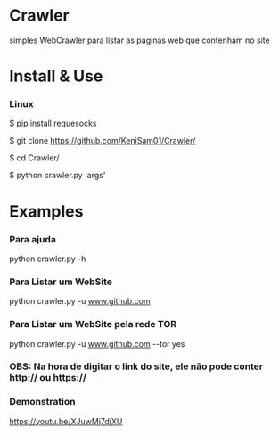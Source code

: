 # Crawler
simples WebCrawler para listar as paginas web que contenham no site

# Install & Use
### Linux

$ pip install requesocks

$ git clone https://github.com/KeniSam01/Crawler/

$ cd Crawler/

$ python crawler.py 'args'

# Examples

### Para ajuda

python crawler.py -h

### Para Listar um WebSite

python crawler.py -u www.github.com

### Para Listar um WebSite pela rede TOR

python crawler.py -u www.github.com --tor yes

### OBS: Na hora de digitar o link do site, ele não pode conter http:// ou https://

### Demonstration

https://youtu.be/XJuwMj7djXU
